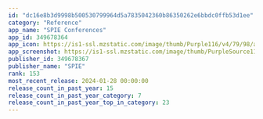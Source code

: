 ```yaml
---
id: "dc16e8b3d9998b500530799964d5a7835042360b86350262e6bbdc0ffb53d1ee"
category: "Reference"
app_name: "SPIE Conferences"
app_id: 349678364
app_icon: https://is1-ssl.mzstatic.com/image/thumb/Purple116/v4/79/98/aa/7998aabe-df88-6d22-72a0-1bff4063ec74/AppIcon-0-0-1x_U007epad-0-10-0-0-85-220.png/1024x1024bb.png
app_screenshot: https://is1-ssl.mzstatic.com/image/thumb/PurpleSource113/v4/61/20/b1/6120b171-9073-09ef-d927-36b8bbfc5b46/d073b25a-6d0f-484e-b69a-20df10e35562_6.5_events.png/1284x2778bb.png
publisher_id: 349678367
publisher_name: "SPIE"
rank: 153
most_recent_release: 2024-01-28 00:00:00
release_count_in_past_year: 15
release_count_in_past_year_category: 7
release_count_in_past_year_top_in_category: 23
---
```

